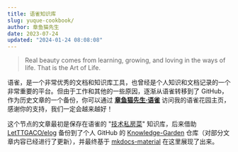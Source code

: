 ```yaml
---
title: 语雀知识库
slug: yuque-cookbook/
author: 章鱼猫先生
date: 2023-07-24
updated: "2024-01-24 08:08:08"
---
```


> Real beauty comes from learning, growing, and loving in the ways of life. That is the Art of Life.


语雀，是一个非常优秀的文档和知识库工具，也曾经是个人知识和文档记录的一个非常重要的平台。但由于工作和其他的一些原因，逐渐从语雀转移到了 GitHub，作为历史文章的一个备份，你可以通过 [**章鱼猫先生·语雀**](https://www.yuque.com/shenweiyan) 访问我的语雀花园主页，感谢你的支持，我们一定会越来越好！

这个节点的文章最初是保存在语雀的 "[技术私房菜](https://www.yuque.com/shenweiyan/cookbook)" 知识库，后来借助 [LetTTGACO/elog](https://github.com/LetTTGACO/elog) 备份到了个人 GitHub 的 [Knowledge-Garden](https://github.com/shenweiyan/Knowledge-Garden) 仓库（对部分文章内容已经进行了更新），并最终基于 [mkdocs-material](https://squidfunk.github.io/mkdocs-material/) 在这里展现了出来。

